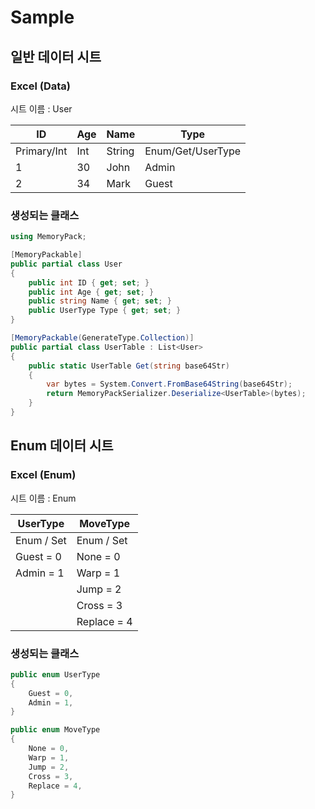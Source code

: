 # Sample
## 일반 데이터 시트
### Excel (Data)

시트 이름 : User

| ID          | Age | Name   | Type              |
|-------------|-----|--------|-------------------|
| Primary/Int | Int | String | Enum/Get/UserType |
| 1           | 30  | John   | Admin             |
| 2           | 34  | Mark   | Guest             |

### 생성되는 클래스
```C#
using MemoryPack;

[MemoryPackable]
public partial class User
{
    public int ID { get; set; }
    public int Age { get; set; }
    public string Name { get; set; }
    public UserType Type { get; set; }
}

[MemoryPackable(GenerateType.Collection)]
public partial class UserTable : List<User>
{
    public static UserTable Get(string base64Str)
    {
        var bytes = System.Convert.FromBase64String(base64Str);
        return MemoryPackSerializer.Deserialize<UserTable>(bytes);
    }
} 
```

## Enum 데이터 시트
### Excel (Enum)
시트 이름 : Enum

| UserType   | MoveType    |
|------------|-------------|
| Enum / Set | Enum / Set  |
| Guest = 0  | None = 0    |
| Admin = 1  | Warp = 1    |
|            | Jump = 2    |
|            | Cross = 3   |
|            | Replace = 4 |

### 생성되는 클래스
```C#
public enum UserType
{
    Guest = 0,
    Admin = 1,
}

public enum MoveType
{
    None = 0,
    Warp = 1,
    Jump = 2,
    Cross = 3,
    Replace = 4,
}
```